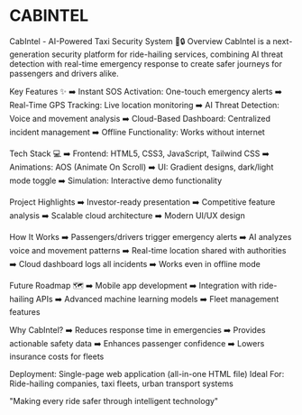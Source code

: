 # CABINTEL

CabIntel - AI-Powered Taxi Security System 🚖🔒
Overview
CabIntel is a next-generation security platform for ride-hailing services, combining AI threat detection with real-time emergency response to create safer journeys for passengers and drivers alike.

Key Features ✨
➡️ Instant SOS Activation: One-touch emergency alerts
➡️ Real-Time GPS Tracking: Live location monitoring
➡️ AI Threat Detection: Voice and movement analysis
➡️ Cloud-Based Dashboard: Centralized incident management
➡️ Offline Functionality: Works without internet

Tech Stack 💻
➡️ Frontend: HTML5, CSS3, JavaScript, Tailwind CSS
➡️ Animations: AOS (Animate On Scroll)
➡️ UI: Gradient designs, dark/light mode toggle
➡️ Simulation: Interactive demo functionality

Project Highlights
➡️ Investor-ready presentation
➡️ Competitive feature analysis
➡️ Scalable cloud architecture
➡️ Modern UI/UX design

How It Works
➡️ Passengers/drivers trigger emergency alerts
➡️ AI analyzes voice and movement patterns
➡️ Real-time location shared with authorities
➡️ Cloud dashboard logs all incidents
➡️ Works even in offline mode

Future Roadmap 🗺
➡️ Mobile app development
➡️ Integration with ride-hailing APIs
➡️ Advanced machine learning models
➡️ Fleet management features

Why CabIntel?
➡️ Reduces response time in emergencies
➡️ Provides actionable safety data
➡️ Enhances passenger confidence
➡️ Lowers insurance costs for fleets

Deployment: Single-page web application (all-in-one HTML file)
Ideal For: Ride-hailing companies, taxi fleets, urban transport systems

"Making every ride safer through intelligent technology"

